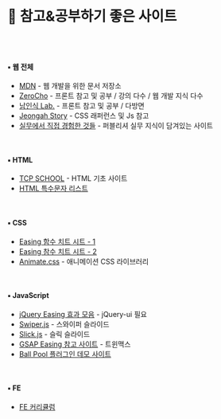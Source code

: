 # 📝 참고&공부하기 좋은 사이트

<br>

<br>

#### ▪ 웹 전체

- [MDN](https://developer.mozilla.org/ko/) - 웹 개발을 위한 문서 저장소
- [ZeroCho](https://www.zerocho.com/) - 프론트 참고 및 공부 / 강의 다수 / 웹 개발 지식 다수
- [남인식 Lab.](https://lab.naminsik.com/) - 프론트 참고 및 공부 / 다방면
- [Jeongah Story](https://jeongah-story.tistory.com/) - CSS 래퍼런스 및 Js 참고
- [실무에서 직접 경험한 것들](http://cjh7652.dothome.co.kr/sRoom/room/study.html) - 퍼블리셔 실무 지식이 담겨있는 사이트

<br>

#### ▪ HTML

- [TCP SCHOOL](https://tcpschool.com/html/intro) - HTML 기초 사이트
- [HTML 특수문자 리스트](http://kor.pe.kr/util/4/charmap2.htm)

<br>

#### ▪ CSS

- [Easing 함수 치트 시트 - 1](https://easings.net/ko)
- [Easing 참수 치트 시트 - 2](https://matthewlein.com/tools/ceaser)
- [Animate.css](https://animate.style/) - 애니메이션 CSS 라이브러리

<br>

#### ▪ JavaScript

- [jQuery Easing 효과 모음](https://superkts.com/jquery/@easingEffects) - jQuery-ui 필요
- [Swiper.js](https://swiperjs.com/) - 스와이퍼 슬라이드
- [Slick.js](https://kenwheeler.github.io/slick/) - 슬릭 슬라이드
- [GSAP Easing 참고 사이트](https://gsap.com/docs/v3/Eases/) - 트윈맥스
- [Ball Pool 플러그인 데모 사이트](https://mrdoob.com/projects/chromeexperiments/ball-pool/)

<br>

#### ▪ FE

- [FE 커리큘럼](https://velog.io/@teo/2021-%EC%9B%B9-%ED%94%84%EB%A1%A0%ED%8A%B8%EC%97%94%EB%93%9C-%EA%B3%B5%EB%B6%80%EB%B2%95-%EC%9E%85%EB%AC%B8%EC%9E%90%ED%8E%B8-%EC%BB%A4%EB%A6%AC%ED%81%98%EB%9F%BC)


